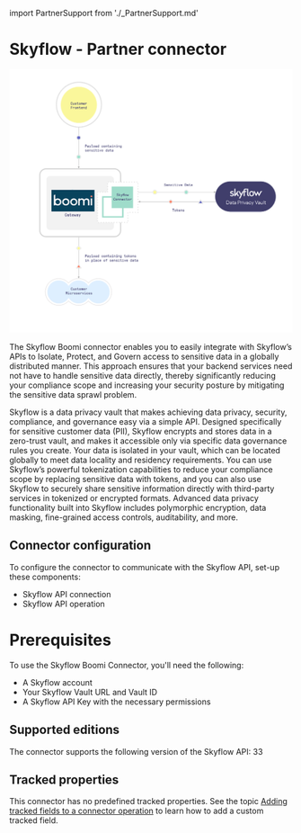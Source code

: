 import PartnerSupport from './_PartnerSupport.md'

# Skyflow - Partner connector

<head>
  <meta name="guidename" content="Integration"/>
  <meta name="context" content="GUID-7419c0e8-f161-49fe-b4ca-838561c8029b"/>
</head>

<PartnerSupport />

![Skyflow connector](../Images/img-int_Skyflow_connector.png)

The Skyflow Boomi connector enables you to easily integrate with Skyflow’s APIs to Isolate, Protect, and Govern access to sensitive data in a globally distributed manner. This approach ensures that your backend services need not have to handle sensitive data directly, thereby significantly reducing your compliance scope and increasing your security posture by mitigating the sensitive data sprawl problem. 

Skyflow is a data privacy vault that makes achieving data privacy, security, compliance, and governance easy via a simple API. Designed specifically for sensitive customer data (PII), Skyflow encrypts and stores data in a zero-trust vault, and makes it accessible only via specific data governance rules you create. Your data is isolated in your vault, which can be located globally to meet data locality and residency requirements. You can use Skyflow’s powerful tokenization capabilities to reduce your compliance scope by replacing sensitive data with tokens, and you can also use Skyflow to securely share sensitive information directly with third-party services in tokenized or encrypted formats. Advanced data privacy functionality built into Skyflow includes polymorphic encryption, data masking, fine-grained access controls, auditability, and more.

## Connector configuration
To configure the connector to communicate with the Skyflow API, set-up these components:

- Skyflow API connection
- Skyflow API operation

# Prerequisites
To use the Skyflow Boomi Connector, you'll need the following:
- A Skyflow account
- Your Skyflow Vault URL and Vault ID
- A Skyflow API Key with the necessary permissions

## Supported editions​

The connector supports the following version of the Skyflow API: 33

## Tracked properties​

This connector has no predefined tracked properties. See the topic [Adding tracked fields to a connector operation](https://help.boomi.com/docs/Atomsphere/Integration/Process%20building/t-atm-Adding_tracked_fields_to_a_connector_operation_f71821dd-95ee-4ebd-bfc9-3333262f56f6) to learn how to add a custom tracked field.